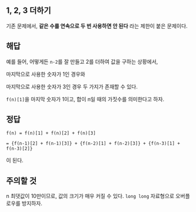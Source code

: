 ## 1, 2, 3 더하기

기존 문제에서, **같은 수를 연속으로 두 번 사용하면 안 된다** 라는 제한이 붙은 문제이다.

## 해답

예를 들어, 어떻게든 `n-2`를 잘 만들고 2를 더하여 값을 구하는 상황에서,

마지막으로 사용한 숫자가 1인 경우와

마지막으로 사용한 숫자가 3인 경우 두 가지가 존재할 수 있다.

`f(n)[1]`을 마지막 숫자가 1이고, 합이 n일 때의 가짓수를 의미한다고 하자.

## 정답

```
f(n) = f(n)[1] + f(n)[2] + f(n)[3]

= {f(n-1)[2] + f(n-1)[3]} + {f(n-2)[1] + f(n-2)[3]} + {f(n-3)[1] + f(n-3)[2]}
```

이 된다.

## 주의할 것
n 최댓값이 10만이므로, 값의 크기가 매우 커질 수 있다. `long long` 자료형으로 오버플로우를 방지하자.